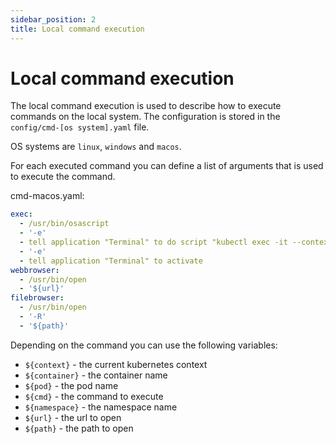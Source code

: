 ```yaml
---
sidebar_position: 2
title: Local command execution
---
```


# Local command execution

The local command execution is used to describe how to execute commands on the local system. 
The configuration is stored in the `config/cmd-[os system].yaml` file.

OS systems are `linux`, `windows` and `macos`.

For each executed command you can define a list of arguments that is used to execute the command.

cmd-macos.yaml:
```yaml
exec:
  - /usr/bin/osascript
  - '-e'
  - tell application "Terminal" to do script "kubectl exec -it --context '${context}' -c '${container}' '${pod}' -- '${cmd}'; exit"
  - '-e'
  - tell application "Terminal" to activate
webbrowser:
  - /usr/bin/open
  - '${url}'
filebrowser:
  - /usr/bin/open
  - '-R'
  - '${path}'
```

Depending on the command you can use the following variables:
- `${context}` - the current kubernetes context
- `${container}` - the container name
- `${pod}` - the pod name
- `${cmd}` - the command to execute
- `${namespace}` - the namespace name
- `${url}` - the url to open
- `${path}` - the path to open